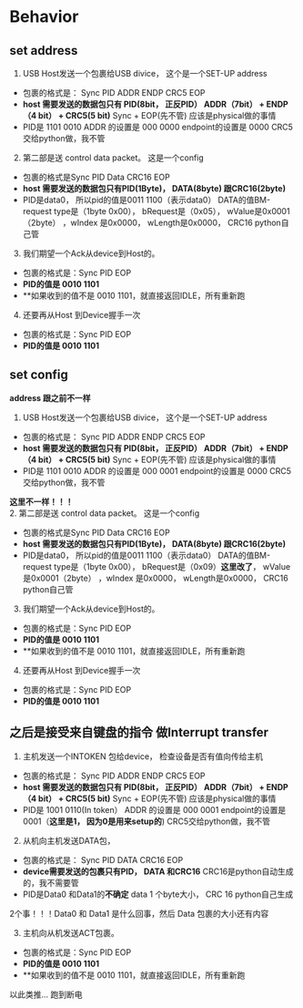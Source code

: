 # Behavior

## set address
1. USB Host发送一个包裹给USB divice， 这个是一个SET-UP address
- 包裹的格式是： Sync  PID  ADDR  ENDP  CRC5  EOP
- **host 需要发送的数据包只有 PID(8bit， 正反PID） ADDR（7bit） + ENDP（4 bit） + CRC5(5 bit)** Sync + EOP(先不管) 应该是physical做的事情
- PID是 1101 0010  ADDR 的设置是 000 0000 endpoint的设置是 0000 CRC5交给python做，我不管


2. 第二部是送 control data packet。 这是一个config
- 包裹的格式是Sync  PID  Data	CRC16   EOP
- **host 需要发送的数据包只有PID(1Byte)， DATA(8byte) 跟CRC16(2byte)**
- PID是data0， 所以pid的值是0011 1100（表示data0） DATA的值BM-request type是（1byte 0x00）， bRequest是（0x05）， wValue是0x0001（2byte）	，wIndex 是0x0000， wLength是0x0000， CRC16 python自己管


3. 我们期望一个Ack从device到Host的。 
- 包裹的格式是：Sync	PID  EOP
- **PID的值是 0010 1101**
- **如果收到的值不是 0010 1101，就直接返回IDLE，所有重新跑 

4. 还要再从Host 到Device握手一次
- 包裹的格式是：Sync	PID  EOP
- **PID的值是 0010 1101**



## set config
**address 跟之前不一样**    
1. USB Host发送一个包裹给USB divice， 这个是一个SET-UP address
- 包裹的格式是： Sync  PID  ADDR  ENDP  CRC5  EOP
- **host 需要发送的数据包只有 PID(8bit， 正反PID） ADDR（7bit） + ENDP（4 bit） + CRC5(5 bit)** Sync + EOP(先不管) 应该是physical做的事情
- PID是 1101 0010  ADDR 的设置是 000 0001 endpoint的设置是 0000 CRC5交给python做，我不管

**这里不一样！！！**   
2. 第二部是送 control data packet。 这是一个config
- 包裹的格式是Sync  PID  Data	CRC16   EOP
- **host 需要发送的数据包只有PID(1Byte)， DATA(8byte) 跟CRC16(2byte)**
- PID是data0， 所以pid的值是0011 1100（表示data0） DATA的值BM-request type是（1byte 0x00）， bRequest是（0x09）**这里改了**， wValue是0x0001（2byte）	，wIndex 是0x0000， wLength是0x0000， CRC16 python自己管


3. 我们期望一个Ack从device到Host的。 
- 包裹的格式是：Sync	PID  EOP
- **PID的值是 0010 1101**
- **如果收到的值不是 0010 1101，就直接返回IDLE，所有重新跑 

4. 还要再从Host 到Device握手一次
- 包裹的格式是：Sync	PID  EOP
- **PID的值是 0010 1101**


## 之后是接受来自键盘的指令 做Interrupt transfer
1. 主机发送一个INTOKEN 包给device， 检查设备是否有值向传给主机
- 包裹的格式是： Sync  PID  ADDR  ENDP  CRC5  EOP
- **host 需要发送的数据包只有 PID(8bit， 正反PID） ADDR（7bit） + ENDP（4 bit） + CRC5(5 bit)** Sync + EOP(先不管) 应该是physical做的事情
- PID是 1001 0110(In token）  ADDR 的设置是 000 0001 endpoint的设置是 0001（**这里是1， 因为0是用来setup的**) CRC5交给python做，我不管

2. 从机向主机发送DATA包，
- 包裹的格式是： Sync  PID  DATA  CRC16  EOP
- **device需要发送的包裹只有PID， DATA 和CRC16** CRC16是python自动生成的，我不需要管
- PID是Data0 和Data1的**不确定** data 1 个byte大小， CRC 16 python自己生成

2个事！！！Data0 和 Data1 是什么回事，然后 Data 包裹的大小还有内容


3. 主机向从机发送ACT包裹。 
- 包裹的格式是：Sync	PID  EOP
- **PID的值是 0010 1101**
- **如果收到的值不是 0010 1101，就直接返回IDLE，所有重新跑 

以此类推... 跑到断电








